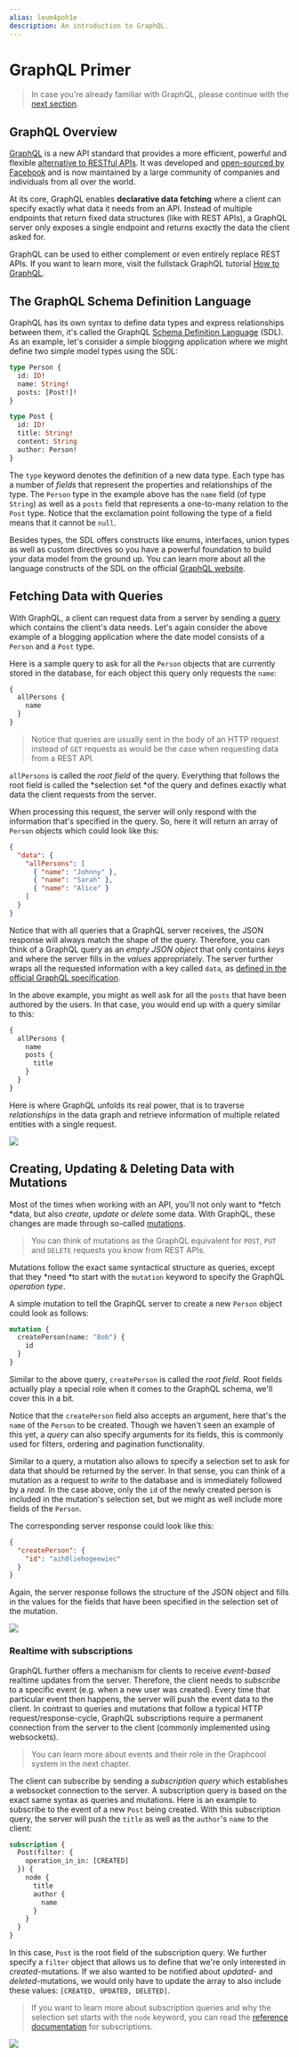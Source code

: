 ```yaml
---
alias: leum4poh1e 
description: An introduction to GraphQL.
---
```


# GraphQL Primer

> In case you're already familiar with GraphQL, please continue with the [next section](!alias-sai7aes3iv).


## GraphQL Overview

[GraphQL](http://www.graphql.org/) is a new API standard that provides a more efficient, powerful and flexible [alternative to RESTful APIs](https://www.howtographql.com/basics/1-graphql-is-the-better-rest/). It was developed and [open-sourced by Facebook](https://facebook.github.io/react/blog/2015/02/20/introducing-relay-and-graphql.html) and is now maintained by a large community of companies and individuals from all over the world.

At its core, GraphQL enables **declarative data fetching** where a client can specify exactly what data it needs from an API. Instead of multiple endpoints that return fixed data structures (like with REST APIs), a GraphQL server only exposes a single endpoint and returns exactly the data the client asked for.

GraphQL can be used to either complement or even entirely replace REST APIs. If you want to learn more, visit the fullstack GraphQL tutorial [How to GraphQL](https://www.howtographql.com/). 


## The GraphQL Schema Definition Language

GraphQL has its own syntax to define data types and express relationships between them, it's called the GraphQL [Schema Definition Language](https://www.graph.cool/docs/faq/graphql-sdl-schema-definition-language-kr84dktnp0/) (SDL). As an example, let's consider a simple blogging application where we might define two simple model types using the SDL:

```graphql
type Person {
  id: ID!
  name: String!
  posts: [Post!]!
}

type Post {
  id: ID!
  title: String!
  content: String
  author: Person!
}
```

The `type` keyword denotes the definition of a new data type. Each type has a number of *fields* that represent the properties and relationships of the type. The `Person` type in the example above has the `name` field (of type `String`) as well as a `posts` field that represents a one-to-many relation to the `Post` type. Notice that the exclamation point following the type of a field means that it cannot be `null`.

Besides types, the SDL offers constructs like enums, interfaces, union types as well as custom directives so you have a powerful foundation to build your data model from the ground up. You can learn more about all the language constructs of the SDL on the official [GraphQL website](http://graphql.org/learn/schema/#scalar-types).


## Fetching Data with Queries

With GraphQL, a client can request data from a server by sending a [query](http://graphql.org/learn/queries) which contains the client's data needs. Let's again consider the above example of a blogging application where the date model consists of a `Person` and a `Post` type.

Here is a sample query to ask for all the `Person` objects that are currently stored in the database, for each object this query only requests the `name`:

```graphql
{
  allPersons {
    name
  }
}
```

> Notice that queries are usually sent in the body of an HTTP request instead of `GET` requests as would be the case when requesting data from a REST API.

`allPersons` is called the *root field* of the query. Everything that follows the root field is called the *selection set *of the query and defines exactly what data the client requests from the server.

When processing this request, the server will only respond with the information that's specified in the query. So, here it will return an array of `Person` objects which could look like this:

```json
{
  "data": {
    "allPersons": [
      { "name": "Johnny" },
      { "name": "Sarah" },
      { "name": "Alice" }
    ]
  }
}
```

Notice that with all queries that a GraphQL server receives, the JSON response will always match the shape of the query. Therefore, you can think of a GraphQL query as an *empty JSON object* that only contains *keys* and where the server fills in the *values* appropriately. The server further wraps all the requested information with a key called `data`, as [defined in the official GraphQL specification](https://facebook.github.io/graphql/#sec-Response-Format).

In the above example, you might as well ask for all the `posts` that have been authored by the users. In that case, you would end up with a query similar to this:

```graphql
{
  allPersons {
    name
    posts {
      title
    }
  }
}
```

Here is where GraphQL unfolds its real power, that is to traverse *relationships* in the data graph and retrieve information of multiple related entities with a single request. 

![](https://imgur.com/oE2mF7D.png)


## Creating, Updating & Deleting Data with Mutations

Most of the times when working with an API, you'll not only want to *fetch *data, but also *create*, *update* or *delete* some data. With GraphQL, these changes are made through so-called [mutations](http://graphql.org/learn/queries/#mutations).

> You can think of mutations as the GraphQL equivalent for `POST`, `PUT` and `DELETE` requests you know from REST APIs.

Mutations follow the exact same syntactical structure as queries, except that they *need *to start with the `mutation` keyword to specify the GraphQL *operation type*. 

A simple mutation to tell the GraphQL server to create a new `Person` object could look as follows:

```graphql
mutation {
  createPerson(name: "Bob") {
    id
  }
}
```

Similar to the above query, `createPerson` is called the *root field*. Root fields actually play a special role when it comes to the GraphQL schema, we'll cover this in a bit.

Notice that the `createPerson` field also accepts an argument, here that's the `name` of the `Person` to be created. Though we haven't seen an example of this yet, a *query* can also specify arguments for its fields, this is commonly used for filters, ordering and pagination functionality.

Similar to a query, a mutation also allows to specify a selection set to ask for data that should be returned by the server. In that sense, you can think of a mutation as a request to *write* to the database and is immediately followed by a *read*. In the case above, only the `id` of the newly created person is included in the mutation's selection set, but we might as well include more fields of the `Person`.

The corresponding server response could look like this: 

```json
{
  "createPerson": {
    "id": "aih0liehogeewiec"
  }
}
```

Again, the server response follows the structure of the JSON object and fills in the values for the fields that have been specified in the selection set of the mutation.

![](https://imgur.com/oE2mF7D.png)

### Realtime with subscriptions

GraphQL further offers a mechanism for clients to receive *event*-*based* realtime updates from the server. Therefore, the client needs to *subscribe* to a specific event (e.g. when a new user was created). Every time that particular event then happens, the server will push the event data to the client. In contrast to queries and mutations that follow a typical HTTP request/response-cycle, GraphQL subscriptions require a permanent connection from the server to the client (commonly implemented using websockets).

> You can learn more about events and their role in the Graphcool system in the next chapter.

The client can subscribe by sending a *subscription query* which establishes a websocket connection to the server. A subscription query is based on the exact same syntax as queries and mutations. Here is an example to subscribe to the event of a new `Post` being created. With this subscription query, the server will push the `title` as well as the `author`'s `name` to the client:

```graphql
subscription {
  Post(filter: {
    operation_in_in: [CREATED]
  }) {
    node {
      title
      author {
        name
      }
    }
  }
}
```

In this case, `Post` is the root field of the subscription query. We further specify a `filter` object that allows us to define that we're only interested in *created*-mutations. If we also wanted to be notified about *updated*- and *deleted*-mutations, we would only have to update the array to also include these values: `[CREATED, UPDATED, DELETED]`.

> If you want to learn more about subscription queries and why the selection set starts with the `node` keyword, you can read the [reference documentation](http:/#) for subscriptions.

![](https://imgur.com/oE2mF7D.png)
